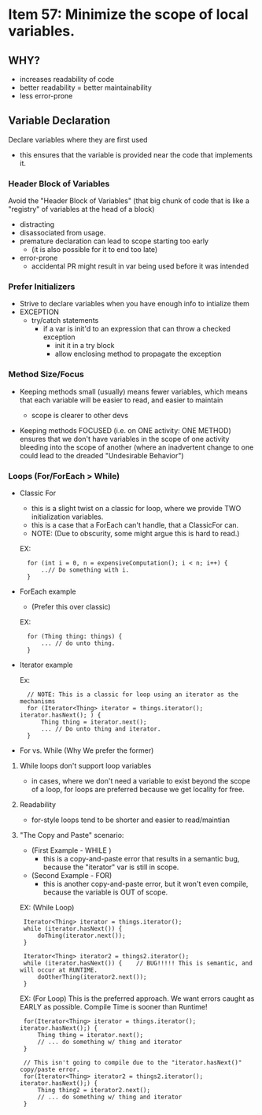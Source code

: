 # Item 57: Minimize the scope of local variables. 

## WHY?
- increases readability of code
- better readability = better maintainability
- less error-prone

## Variable Declaration 
Declare variables where they are first used
- this ensures that the variable is provided near the code that
implements it. 

### Header Block of Variables
Avoid the "Header Block of Variables" (that big chunk of code
that is like a "registry" of variables at the head of a block)
- distracting
- disassociated from usage. 
- premature declaration can lead to scope starting too early
    - (it is also possible for it to end too late)
- error-prone
    - accidental PR might result in var being used before it was 
    intended
    
### Prefer Initializers
- Strive to declare variables when you have enough info to intialize them
- EXCEPTION
    - try/catch statements
        - if a var is init'd to an expression that can throw a checked exception
            - init it in a try block
            - allow enclosing method to propagate the exception
            
### Method Size/Focus
- Keeping methods small (usually) means fewer variables, which means that each variable will 
be easier to read, and easier to maintain 
    - scope is clearer to other devs
    
- Keeping methods FOCUSED (i.e. on ONE activity: ONE METHOD) ensures that we don't have variables in the scope of
one activity bleeding into the scope of another (where an inadvertent change to one could lead to
the dreaded "Undesirable Behavior")
 
### Loops (For/ForEach > While)
- Classic For
    - this is a slight twist on a classic for loop, where we provide TWO initialization variables. 
    - this is a case that a ForEach can't handle, that a ClassicFor can. 
    - NOTE: (Due to obscurity, some might argue this is hard to read.)
    
    
    EX:
    
        for (int i = 0, n = expensiveComputation(); i < n; i++) {
            ..// Do something with i.
        }
    
- ForEach example
    - (Prefer this over classic)
    
    
    EX:
    
        for (Thing thing: things) {
            ... // do unto thing.
        }
        
        
- Iterator example

    
    Ex:
    
        // NOTE: This is a classic for loop using an iterator as the mechanisms
        for (Iterator<Thing> iterator = things.iterator(); iterator.hasNext(); ) {
            Thing thing = iterator.next();
            ... // Do unto thing and iterator. 
        }

- For vs. While (Why We prefer the former)
1. While loops don't support loop variables
    - in cases, where we don't need a variable to exist beyond the scope of a loop, for loops are
    preferred because we get locality for free. 
1. Readability
    - for-style loops tend to be shorter and easier to read/maintian
1. "The Copy and Paste" scenario:
    - (First Example - WHILE ) 
        - this is a copy-and-paste error that results in a semantic bug, because the "iterator" var is still in scope.
    - (Second Example - FOR) 
        - this is another copy-and-paste error, but it won't even compile, because the variable is OUT of scope. 
    


    EX: (While Loop) 
        
        Iterator<Thing> iterator = things.iterator();
        while (iterator.hasNext()) {
            doThing(iterator.next());
        }
        
        Iterator<Thing> iterator2 = things2.iterator();
        while (iterator.hasNext()) {    // BUG!!!!! This is semantic, and will occur at RUNTIME. 
            doOtherThing(iterator2.next());
        }
        
        
    EX: (For Loop)  This is the preferred approach. We want errors caught as EARLY as possible. 
        Compile Time is sooner than Runtime!
        
        for(Iterator<Thing> iterator = things.iterator(); iterator.hasNext();) {
            Thing thing = iterator.next();
            // ... do something w/ thing and iterator
        }
        
        // This isn't going to compile due to the "iterator.hasNext()" copy/paste error. 
        for(Iterator<Thing> iterator2 = things2.iterator(); iterator.hasNext();) {
            Thing thing2 = iterator2.next();
            // ... do something w/ thing and iterator
        }
        
        
        
        
        
